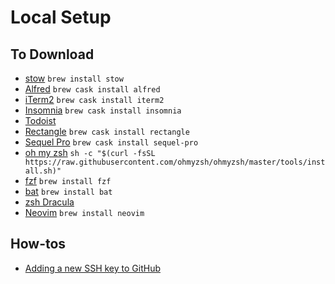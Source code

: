 # Local Setup

## To Download

- [stow](https://www.gnu.org/software/stow/) `brew install stow`
- [Alfred](https://www.alfredapp.com/) `brew cask install alfred`
- [iTerm2](https://www.iterm2.com/) `brew cask install iterm2`
- [Insomnia](https://insomnia.rest/) `brew cask install insomnia`
- [Todoist](https://todoist.com/downloads/mac?lang=en)
- [Rectangle](https://rectangleapp.com) `brew cask install rectangle`
- [Sequel Pro](https://www.sequelpro.com/) `brew cask install sequel-pro`
- [oh my zsh](https://github.com/ohmyzsh/ohmyzsh) `sh -c "$(curl -fsSL https://raw.githubusercontent.com/ohmyzsh/ohmyzsh/master/tools/install.sh)"`
- [fzf](https://github.com/junegunn/fzf) `brew install fzf`
- [bat](https://github.com/sharkdp/bat) `brew install bat`
- [zsh Dracula](https://draculatheme.com/zsh)
- [Neovim](https://neovim.io/) `brew install neovim`

## How-tos

- [Adding a new SSH key to GitHub](https://medium.com/@gpp/configuring-ssh-key-for-github-9d2416a377ae)
